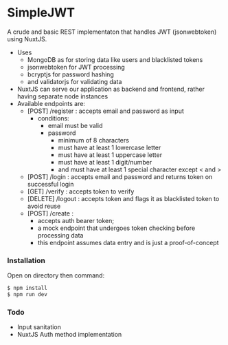 # SimpleJWT

A crude and basic REST implementaton that handles JWT (jsonwebtoken) using NuxtJS.

  - Uses 
    - MongoDB as for storing data like users and blacklisted tokens
    - jsonwebtoken for JWT processing
    - bcryptjs for password hashing
    - and validatorjs for validating data
  - NuxtJS can serve our application as backend and frontend, rather having separate node instances
  - Available endpoints are:
    - [POST] /register : accepts email and password as input
      - conditions:
        - email must be valid
        - password
          - minimum of 8 characters
          - must have at least 1 lowercase letter
          - must have at least 1 uppercase letter
          - must have at least 1 digit/number
          - and must have at least 1 special character except < and >
    - [POST] /login : accepts email and password and returns token on successful login
    - [GET] /verify : accepts token to verify
    - [DELETE] /logout : accepts token and flags it as blacklisted token to avoid reuse
    - [POST] /create : 
      - accepts auth bearer token; 
      - a mock endpoint that undergoes token checking before processing data
      - this endpoint assumes data entry and is just a proof-of-concept
      
### Installation
Open on directory then command:
```sh
$ npm install
$ npm run dev
```
### Todo
  - Input sanitation
  - NuxtJS Auth method implementation
